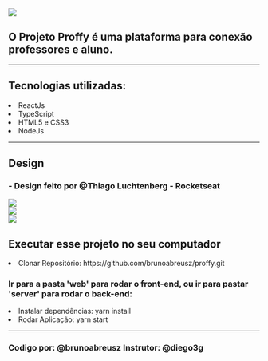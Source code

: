 <img src="web/web/src/assets/README.md/logo.png">



<h2>O Projeto Proffy é uma plataforma para conexão professores e aluno.</h2>

<hr>
<h2>Tecnologias utilizadas:</h2>

<li>ReactJs</li>
<li>TypeScript</li>
<li>HTML5 e CSS3</li>
<li>NodeJs</li>

<hr>
<h2>Design</h2>
<h3>- Design feito por @Thiago Luchtenberg - Rocketseat</h3>

<img src="web\web\src\assets\README.md\Home.png">
<br>
<img src="web\web\src\assets\README.md\preview-web.png">
<br>
<img src="web\web\src\assets\README.md\Formulário.png">

<h2> Executar esse projeto no seu computador</h2>

<li>Clonar Repositório: https://github.com/brunoabreusz/proffy.git</li>

<h3>Ir para a pasta 'web' para rodar o front-end, ou ir para pastar 'server' para rodar o back-end:</h3>

<li>Instalar dependências: yarn install</li>

<li>Rodar Aplicação:
yarn start</li>

<hr>

<h3>Codigo por:
@brunoabreusz
Instrutor:
@diego3g</h3> 
